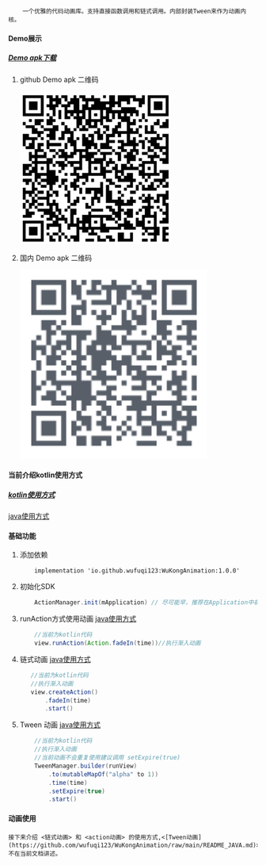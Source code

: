 ```
    一个优雅的代码动画库。支持直接函数调用和链式调用。内部封装Tween来作为动画内核。
```

#### Demo展示

##### [Demo apk下载](https://github.com/wufuqi123/WuKongAnimation/raw/main/apk/app-release.apk)
1. github Demo apk 二维码

    ![下载二维码](https://github.com/wufuqi123/WuKongAnimation/raw/main/assets/img/github_apk.png)

1. 国内 Demo apk 二维码

    ![下载二维码](https://github.com/wufuqi123/WuKongAnimation/raw/main/assets/img/QRCode_258.png)


#### 当前介绍kotlin使用方式
##### [kotlin使用方式](https://github.com/wufuqi123/WuKongAnimation/raw/main/README.md)
[java使用方式](https://github.com/wufuqi123/WuKongAnimation/raw/main/README_JAVA.md)


#### 基础功能
1. 添加依赖
    ``` 
        implementation 'io.github.wufuqi123:WuKongAnimation:1.0.0'
    ```

2. 初始化SDK
    ``` java
        ActionManager.init(mApplication) // 尽可能早，推荐在Application中初始化
    ```

3. runAction方式使用动画 [java使用方式](https://github.com/wufuqi123/WuKongAnimation/raw/main/README_JAVA.md)
    ``` java
        //当前为kotlin代码
        view.runAction(Action.fadeIn(time))//执行渐入动画
    ```

4. 链式动画 [java使用方式](https://github.com/wufuqi123/WuKongAnimation/raw/main/README_JAVA.md)
     ``` java
        //当前为kotlin代码
        //执行渐入动画
        view.createAction()
            .fadeIn(time)
            .start()
    ```

5. Tween 动画 [java使用方式](https://github.com/wufuqi123/WuKongAnimation/raw/main/README_JAVA.md)
    ``` java
        //当前为kotlin代码
        //执行渐入动画
        //当前动画不会重复使用建议调用 setExpire(true)
        TweenManager.builder(runView)
            .to(mutableMapOf("alpha" to 1))
            .time(time)
            .setExpire(true)
            .start()
    ```

#### 动画使用

    接下来介绍 <链式动画> 和 <action动画> 的使用方式,<[Tween动画](https://github.com/wufuqi123/WuKongAnimation/raw/main/README_JAVA.md)>不在当前文档讲述。